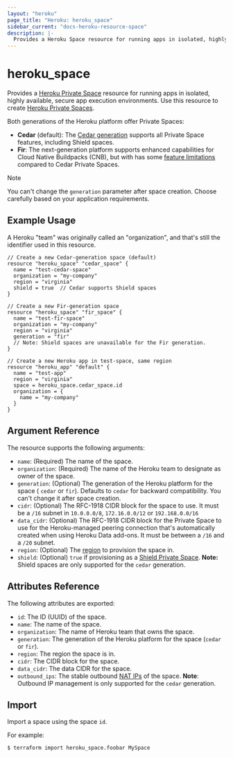 ```yaml
---
layout: "heroku"
page_title: "Heroku: heroku_space"
sidebar_current: "docs-heroku-resource-space"
description: |-
  Provides a Heroku Space resource for running apps in isolated, highly available, secure app execution environments. Use this resource to create a Heroku Private Space.
---
```


# heroku\_space

Provides a [Heroku Private Space](https://devcenter.heroku.com/articles/platform-api-reference#space) resource for running apps in isolated, highly available, secure app execution environments.
Use this resource to create [Heroku Private Spaces](https://devcenter.heroku.com/articles/private-spaces).

Both generations of the Heroku platform offer Private Spaces:

* **Cedar** (default): The [Cedar generation](https://devcenter.heroku.com/articles/private-spaces#additional-features-for-cedar-private-spaces) supports all Private Space features, including Shield spaces.
* **Fir**: The next-generation platform supports enhanced capabilities for Cloud Native Buildpacks (CNB), but with has some [feature limitations](https://devcenter.heroku.com/articles/generations#feature-parity) compared to Cedar Private Spaces.

>[!NOTE]
>You can't change the `generation` parameter after space creation. Choose carefully based on your application requirements.

## Example Usage

A Heroku "team" was originally called an "organization", and that's still 
the identifier used in this resource.

```hcl-terraform
// Create a new Cedar-generation space (default)
resource "heroku_space" "cedar_space" {
  name = "test-cedar-space"
  organization = "my-company"
  region = "virginia"
  shield = true  // Cedar supports Shield spaces
}

// Create a new Fir-generation space
resource "heroku_space" "fir_space" {
  name = "test-fir-space"
  organization = "my-company"
  region = "virginia"
  generation = "fir"
  // Note: Shield spaces are unavailable for the Fir generation.
}

// Create a new Heroku app in test-space, same region
resource "heroku_app" "default" {
  name = "test-app"
  region = "virginia"
  space = heroku_space.cedar_space.id
  organization = {
    name = "my-company"
  }
}
```

## Argument Reference

The resource supports the following arguments:

* `name`: (Required) The name of the space.
* `organization`: (Required) The name of the Heroku team to designate as owner of the space.
* `generation`: (Optional) The generation of the Heroku platform for the space ( `cedar` or `fir`). Defaults to `cedar` for backward compatibility. You can't change it after space creation.
* `cidr`: (Optional) The RFC-1918 CIDR block for the space to use.
  It must be a `/16` subnet in `10.0.0.0/8`, `172.16.0.0/12` or `192.168.0.0/16`
* `data_cidr`: (Optional) The RFC-1918 CIDR block for the Private Space to use for the Heroku-managed peering connection
  that's automatically created when using Heroku Data add-ons. It must be between a `/16` and a `/20` subnet.
* `region`: (Optional) The [region](https://devcenter.heroku.com/articles/regions#viewing-available-regions) to provision the space in.
* `shield`: (Optional) `true` if provisioning as a [Shield Private Space](https://devcenter.heroku.com/articles/private-spaces#shield-private-spaces). **Note:** Shield spaces are only supported for the `cedar` generation.

## Attributes Reference

The following attributes are exported:

* `id`: The ID (UUID) of the space.
* `name`: The name of the space.
* `organization`: The name of Heroku team that owns the space.
* `generation`: The generation of the Heroku platform for the space (`cedar` or `fir`).
* `region`: The region the space is in.
* `cidr`: The CIDR block for the space.
* `data_cidr`: The data CIDR for the space.
* `outbound_ips`: The stable outbound [NAT IPs](https://devcenter.heroku.com/articles/platform-api-reference#space-network-address-translation) of the space. **Note**: Outbound IP management is only supported for the `cedar` generation.

## Import

Import a space using the space `id`.

For example:

```
$ terraform import heroku_space.foobar MySpace
```
